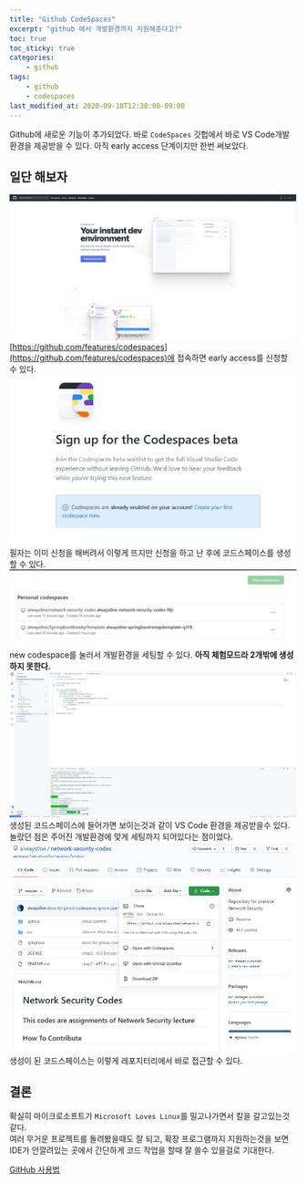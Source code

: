 ```yaml
---
title: "Github CodeSpaces"
excerpt: "github 에서 개발환경까지 지원해준다고?"
toc: true
toc_sticky: true
categories:
    - github
tags:
    - github
    - codespaces
last_modified_at: 2020-09-18T12:30:00-09:00
---
```


Github에 새로운 기능이 추가되었다. 바로 `CodeSpaces` 깃헙에서 바로 VS Code개발환경을 제공받을 수 있다.
아직 early access 단계이지만 한번 써보았다.
## 일단 해보자
![codeSpaces](https://raw.githubusercontent.com/always0ne/always0ne.github.io/master/_posts/github/images/CodeSpaces.JPG)  
[https://github.com/features/codespaces](https://github.com/features/codespaces)에 접속하면 early access를 신청할 수 있다.  
![codeSpaces2](https://raw.githubusercontent.com/always0ne/always0ne.github.io/master/_posts/github/images/CodeSpaces2.JPG)  
필자는 이미 신청을  해버려서 이렇게 뜨지만 신청을 하고 난 후에 코드스페이스를 생성할 수 있다.  
![codeSpaces3](https://raw.githubusercontent.com/always0ne/always0ne.github.io/master/_posts/github/images/CodeSpaces3.JPG)  
new codespace를 눌러서 개발환경을 세팅할 수 있다. **아직 체험모드라 2개밖에 생성하지 못한다.**  
![codeSpaces4](https://raw.githubusercontent.com/always0ne/always0ne.github.io/master/_posts/github/images/CodeSpaces4.JPG)  
생성된 코드스페이스에 들어가면 보이는것과 같이 VS Code 환경을 제공받을수 있다.  
놀랐던 점은 주어진 개발환경에 맞게 세팅까지 되어있다는 점이었다.  
![codeSpaces5](https://raw.githubusercontent.com/always0ne/always0ne.github.io/master/_posts/github/images/CodeSpaces5.JPG)  
생성이 된 코드스페이스는 이렇게 레포지터리에서 바로 접근할 수 있다.
## 결론
확실히 마이크로소프트가 `Microsoft Loves Linux`를 밀고나가면서 칼을 갈고있는것 같다.  
여러 무거운 프로젝트를 돌려봤을때도 잘 되고, 확장 프로그램까지 지원하는것을 보면 IDE가 안깔려있는 곳에서 간단하게 코드 작업을 할때 잘 쓸수 있을걸로 기대한다.

[GitHub 사용법](/categories/github/)